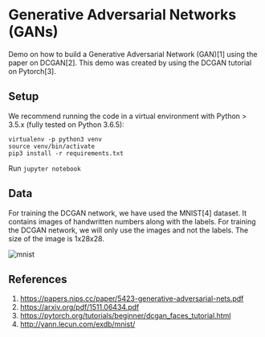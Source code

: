 # Generative Adversarial Networks (GANs)

Demo on how to build a Generative Adversarial Network (GAN)[1] using the paper on DCGAN[2]. This demo was created by using the DCGAN tutorial on Pytorch[3].

## Setup


We recommend running the code in a virtual environment with Python > 3.5.x (fully tested on Python 3.6.5):
```
virtualenv -p python3 venv
source venv/bin/activate
pip3 install -r requirements.txt
```

Run `jupyter notebook`

## Data

For training the DCGAN network, we have used the MNIST[4] dataset. It contains images of handwritten numbers along with the labels. For training the DCGAN network, we will only use the images and not the labels. The size of the image is 1x28x28. 

![mnist](https://user-images.githubusercontent.com/30028589/46747656-df0ec480-cc7f-11e8-8a08-c84689631f84.png "MNIST Dataset")

## References

1. https://papers.nips.cc/paper/5423-generative-adversarial-nets.pdf
2. https://arxiv.org/pdf/1511.06434.pdf
3. https://pytorch.org/tutorials/beginner/dcgan_faces_tutorial.html
4. http://yann.lecun.com/exdb/mnist/
